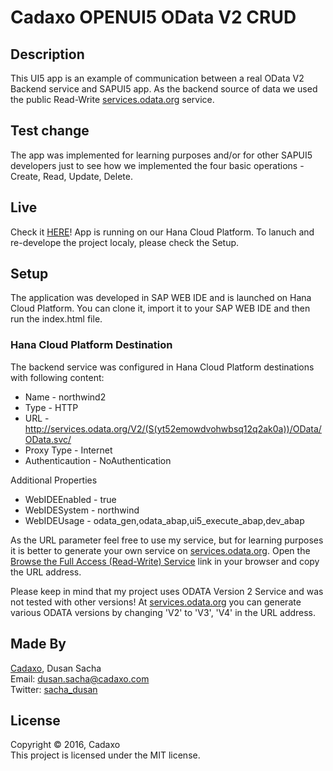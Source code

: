 # Cadaxo OPENUI5 OData V2 CRUD

## Description
This UI5 app is an example of communication between a real OData V2 Backend service and SAPUI5 app. As the backend source of data we used the public Read-Write [services.odata.org](http://services.odata.org/) service.

## Test change

The app was implemented for learning purposes and/or for other SAPUI5 developers just to see how we implemented the four basic operations - Create, Read, Update, Delete.

## Live
Check it [HERE](https://odata2crud-a17cc5c5c.dispatcher.hana.ondemand.com/index.html?hc_reset)!
App is running on our Hana Cloud Platform. To lanuch and re-develope the project localy, please check the Setup.

## Setup
The application was developed in SAP WEB IDE and is launched on Hana Cloud Platform. You can clone it, import it to your SAP WEB IDE and then run the index.html file.

### Hana Cloud Platform Destination
The backend service was configured in Hana Cloud Platform destinations with following content:
- Name - northwind2  
- Type - HTTP
- URL - http://services.odata.org/V2/(S(yt52emowdvohwbsq12q2ak0a))/OData/OData.svc/
- Proxy Type - Internet
- Authenticaution - NoAuthentication

Additional Properties
- WebIDEEnabled - true
- WebIDESystem - northwind
- WebIDEUsage - odata_gen,odata_abap,ui5_execute_abap,dev_abap

As the URL parameter feel free to use my service, but for learning purposes it is better to generate your own service on [services.odata.org](http://services.odata.org/). Open the [Browse the Full Access (Read-Write) Service](http://services.odata.org/V2/(S(readwrite))/OData/OData.svc/) link in your browser and copy the URL address.

Please keep in mind that my project uses ODATA Version 2 Service and was not tested with other versions! At [services.odata.org](http://services.odata.org/) you can generate various ODATA versions by changing 'V2' to 'V3', 'V4' in the URL address.

## Made By
[Cadaxo](http://www.cadaxo.com/), Dusan Sacha  
Email: dusan.sacha@cadaxo.com  
Twitter: [sacha_dusan](http://twitter.com/sacha_dusan)

## License
Copyright © 2016, Cadaxo  
This project is licensed under the MIT license.
